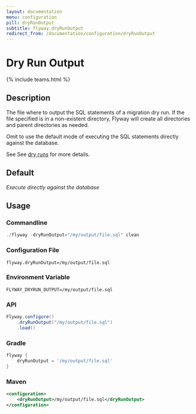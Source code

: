 ```yaml
---
layout: documentation
menu: configuration
pill: dryRunOutput
subtitle: flyway.dryRunOutput
redirect_from: /documentation/configuration/dryRunOutput
---
```


# Dry Run Output
{% include teams.html %}

## Description
The file where to output the SQL statements of a migration dry run. If the file specified is in a non-existent directory, Flyway will create all directories and parent directories as needed.

Omit to use the default mode of executing the SQL statements directly against the database.

See See [dry runs](/documentation/concepts/dryruns) for more details.

## Default
<i>Execute directly against the database</i>

## Usage

### Commandline
```powershell
./flyway -dryRunOutput="/my/output/file.sql" clean
```

### Configuration File
```properties
flyway.dryRunOutput=/my/output/file.sql
```

### Environment Variable
```properties
FLYWAY_DRYRUN_OUTPUT=/my/output/file.sql
```

### API
```java
Flyway.configure()
    .dryRunOutput("/my/output/file.sql")
    .load()
```

### Gradle
```groovy
flyway {
    dryRunOutput = '/my/output/file.sql'
}
```

### Maven
```xml
<configuration>
    <dryRunOutput>/my/output/file.sql</dryRunOutput>
</configuration>
```